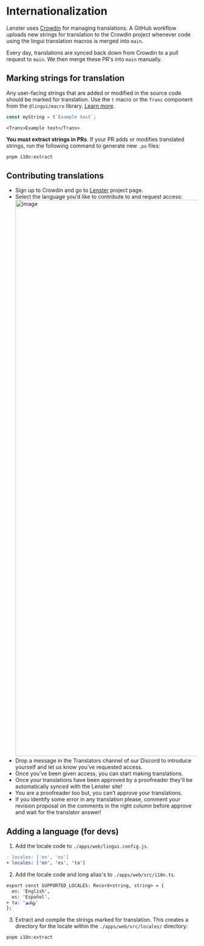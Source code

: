 # Internationalization

Lenster uses [Crowdin](https://translate.bcharity.net) for managing translations. A GitHub workflow uploads new strings for translation to the Crowdin project whenever code using the lingui translation macros is merged into `main`.

Every day, translations are synced back down from Crowdin to a pull request to `main`. We then merge these PR's into `main` manually.

## Marking strings for translation

Any user-facing strings that are added or modified in the source code should be marked for translation. Use the `t` macro or the `Trans` component from the `@lingui/macro` library. [Learn more](https://lingui.js.org/ref/macro.html).

```ts
const myString = t`Example text`;
```

```tsx
<Trans>Example text</Trans>
```

**You must extract strings in PRs**. If your PR adds or modifies translated strings, run the following command to generate new `.po` files:

```bash
pnpm i18n:extract
```

## Contributing translations

- Sign up to Crowdin and go to [Lenster](https://translate.bcharity.net) project page.
- Select the language you’d like to contribute to and request access:
  <img width="1465" alt="image" src="https://user-images.githubusercontent.com/69431456/213901159-abc8e619-089c-4bd3-acf9-6428c77cc918.png">
- Drop a message in the Translators channel of our Discord to introduce yourself and let us know you’ve requested access.
- Once you’ve been given access, you can start making translations.
- Once your translations have been approved by a proofreader they’ll be automatically synced with the Lenster site!
- You are a proofreader too but, you can’t approve your translations.
- If you identify some error in any translation please, comment your revision proposal on the comments in the right column before approve and wait for the translator answer!

## Adding a language (for devs)

1. Add the locale code to `./apps/web/lingui.config.js`.

```diff
- locales: ['en', 'es']
+ locales: ['en', 'es', 'ta']
```

2. Add the locale code and long alias's to `./apps/web/src/i18n.ts`.

```diff
export const SUPPORTED_LOCALES: Record<string, string> = {
  en: 'English',
  es: 'Español',
+ ta: 'தமிழ்'
};
```

3. Extract and compile the strings marked for translation. This creates a directory for the locale within the `./apps/web/src/locales/` directory:

```bash
pnpm i18n:extract
```